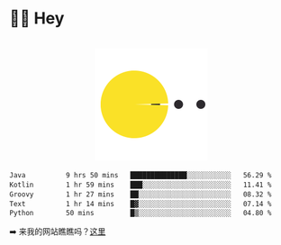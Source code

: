 
# 👋🏻 Hey
<div align="center">
	<br>
	<img src="https://raw.githubusercontent.com/Aniket965/Aniket965/master/pacman.svg?sanitize=true" width="200" height="200">
	<br>
</div>

<!--START_SECTION:waka-->

```txt
Java          9 hrs 50 mins   ██████████████░░░░░░░░░░░   56.29 %
Kotlin        1 hr 59 mins    ███░░░░░░░░░░░░░░░░░░░░░░   11.41 %
Groovy        1 hr 27 mins    ██░░░░░░░░░░░░░░░░░░░░░░░   08.32 %
Text          1 hr 14 mins    █▓░░░░░░░░░░░░░░░░░░░░░░░   07.14 %
Python        50 mins         █▒░░░░░░░░░░░░░░░░░░░░░░░   04.80 %
```

<!--END_SECTION:waka-->

 ➡️  来我的网站瞧瞧吗？[这里](https://www.shaolongfei.com)
